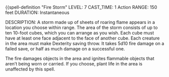 {{spell-definition "Fire Storm"
LEVEL: 7
CAST_TIME: 1 Action
RANGE: 150 feet
DURATION: Instantaneous

DESCRIPTION:
A storm made up of sheets of roaring flame appears in a location you choose within range.
The area of the storm consists of up to ten 10-foot cubes, which you can arrange as you wish. Each cube must have at least one face adjacent to the face of another cube. Each creature in the area must make Dexterity saving throw. It takes 5d10 fire damage on a failed save, or half as much damage on a successful one.

The fire damages objects in the area and ignites flammable objects that aren’t being worn or carried. If you choose, plant life in the area is unaffected by this spell.
